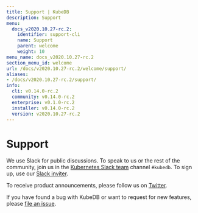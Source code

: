 ```yaml
---
title: Support | KubeDB
description: Support
menu:
  docs_v2020.10.27-rc.2:
    identifier: support-cli
    name: Support
    parent: welcome
    weight: 10
menu_name: docs_v2020.10.27-rc.2
section_menu_id: welcome
url: /docs/v2020.10.27-rc.2/welcome/support/
aliases:
- /docs/v2020.10.27-rc.2/support/
info:
  cli: v0.14.0-rc.2
  community: v0.14.0-rc.2
  enterprise: v0.1.0-rc.2
  installer: v0.14.0-rc.2
  version: v2020.10.27-rc.2
---
```


# Support

We use Slack for public discussions. To speak to us or the rest of the community, join us in the [Kubernetes Slack team](https://kubernetes.slack.com/messages/C8149MREV/) channel `#kubedb`. To sign up, use our [Slack inviter](http://slack.kubernetes.io/).

To receive product announcements, please follow us on [Twitter](https://twitter.com/KubeDB).

If you have found a bug with KubeDB or want to request for new features, please [file an issue](https://github.com/kubedb/project/issues/new).
